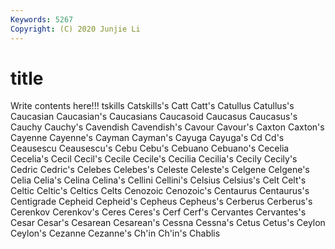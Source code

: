 ```yaml
---
Keywords: 5267
Copyright: (C) 2020 Junjie Li
---
```


# title

Write contents here!!!
tskills 
Catskills's 
Catt 
Catt's 
Catullus 
Catullus's 
Caucasian
Caucasian's 
Caucasians 
Caucasoid 
Caucasus 
Caucasus's 
Cauchy 
Cauchy's 
Cavendish 
Cavendish's 
Cavour
Cavour's 
Caxton 
Caxton's 
Cayenne 
Cayenne's 
Cayman 
Cayman's 
Cayuga 
Cayuga's 
Cd
Cd's 
Ceausescu 
Ceausescu's 
Cebu 
Cebu's 
Cebuano 
Cebuano's 
Cecelia 
Cecelia's 
Cecil
Cecil's 
Cecile 
Cecile's 
Cecilia 
Cecilia's 
Cecily 
Cecily's 
Cedric 
Cedric's 
Celebes
Celebes's 
Celeste 
Celeste's 
Celgene 
Celgene's 
Celia 
Celia's 
Celina 
Celina's 
Cellini
Cellini's 
Celsius 
Celsius's 
Celt 
Celt's 
Celtic 
Celtic's 
Celtics 
Celts 
Cenozoic
Cenozoic's 
Centaurus 
Centaurus's 
Centigrade 
Cepheid 
Cepheid's 
Cepheus 
Cepheus's 
Cerberus 
Cerberus's
Cerenkov 
Cerenkov's 
Ceres 
Ceres's 
Cerf 
Cerf's 
Cervantes 
Cervantes's 
Cesar 
Cesar's
Cesarean 
Cesarean's 
Cessna 
Cessna's 
Cetus 
Cetus's 
Ceylon 
Ceylon's 
Cezanne 
Cezanne's
Ch'in 
Ch'in's 
Chablis 
